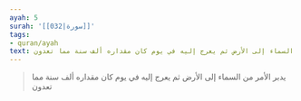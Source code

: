 ```yaml
---
ayah: 5
surah: '[[032|سورة]]'
tags:
- quran/ayah
text: يدبر الأمر من السماء إلى الأرض ثم يعرج إليه في يوم كان مقداره ألف سنة مما تعدون
---
```

> يدبر الأمر من السماء إلى الأرض ثم يعرج إليه في يوم كان مقداره ألف سنة مما تعدون
